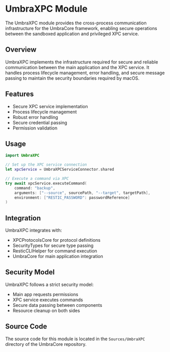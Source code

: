 # UmbraXPC Module

The UmbraXPC module provides the cross-process communication infrastructure for the UmbraCore framework, enabling secure operations between the sandboxed application and privileged XPC service.

## Overview

UmbraXPC implements the infrastructure required for secure and reliable communication between the main application and the XPC service. It handles process lifecycle management, error handling, and secure message passing to maintain the security boundaries required by macOS.

## Features

- Secure XPC service implementation
- Process lifecycle management
- Robust error handling
- Secure credential passing
- Permission validation

## Usage

```swift
import UmbraXPC

// Set up the XPC service connection
let xpcService = UmbraXPCServiceConnector.shared

// Execute a command via XPC
try await xpcService.executeCommand(
    command: "backup",
    arguments: ["--source", sourcePath, "--target", targetPath],
    environment: ["RESTIC_PASSWORD": passwordReference]
)
```

## Integration

UmbraXPC integrates with:

- XPCProtocolsCore for protocol definitions
- SecurityTypes for secure type passing
- ResticCLIHelper for command execution
- UmbraCore for main application integration

## Security Model

UmbraXPC follows a strict security model:

- Main app requests permissions
- XPC service executes commands
- Secure data passing between components
- Resource cleanup on both sides

## Source Code

The source code for this module is located in the `Sources/UmbraXPC` directory of the UmbraCore repository.
